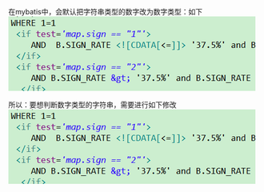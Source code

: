 在mybatis中，会默认把字符串类型的数字改为数字类型：如下![img](Mybatis中条件判断带数字的字符串/clipboard.png)



所以：要想判断数字类型的字符串，需要进行如下修改![](Mybatis中条件判断带数字的字符串/clipboard.png)